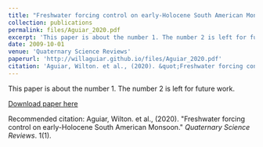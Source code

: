 ```yaml
---
title: "Freshwater forcing control on early-Holocene South American Monsoon"
collection: publications
permalink: files/Aguiar_2020.pdf
excerpt: 'This paper is about the number 1. The number 2 is left for future work.'
date: 2009-10-01
venue: 'Quaternary Science Reviews'
paperurl: 'http://willaguiar.github.io/files/Aguiar_2020.pdf'
citation: 'Aguiar, Wilton. et al., (2020). &quot;Freshwater forcing control on early-Holocene South American Monsoon.&quot; <i>Quaternary Science Reviews</i>. 1(1).'
---
```

This paper is about the number 1. The number 2 is left for future work.

[Download paper here](http://willaguiar.github.io/files/Aguiar_2020.pdf)

Recommended citation: Aguiar, Wilton. et al., (2020). "Freshwater forcing control on early-Holocene South American Monsoon." <i>Quaternary Science Reviews</i>. 1(1).
